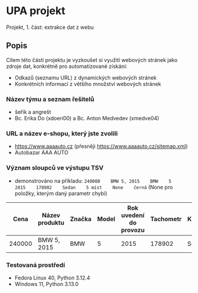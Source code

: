 # UPA projekt

Projekt, 1. část: extrakce dat z webu

## Popis

Cílem této části projektu je vyzkoušet si využití webových stránek jako zdroje dat, konkrétně pro automatizované získání:

* Odkazů (seznamu URL) z dynamických webových stránek
* Konkrétních informací z většího množství webových stránek

### Název týmu a seznam řešitelů

* šeřík a angrešt
* Bc. Erika Do (xdoeri00) a Bc. Anton Medvedev (xmedve04)

### URL a název e-shopu, který jste zvolili

* https://www.aaaauto.cz (přesněji https://www.aaaauto.cz/sitemap.xml)
* Autobazar AAA AUTO

### Význam sloupců ve výstupu TSV

* demonstrováno na příkladu: 
```240000    BMW 5, 2015    BMW    5    2015    178902    Sedan    5 míst    None    černá``` (None pro položky, kterým daný parametr chybí)

Cena | Název produktu | Značka | Model | Rok uvedení do provozu | Tachometr | Karoserie | Míst k sezení | STK | Barva
--- | --- | --- |--- |--- |--- |--- |--- |--- |---
240000 | BMW 5, 2015 | BMW | 5 | 2015 | 178902 | Sedan | 5 míst | None | černá

### Testovaná prostředí

* Fedora Linux 40, Python 3.12.4
* Windows 11, Python 3.13.0